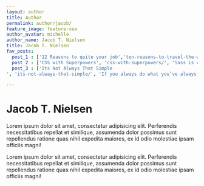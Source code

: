 ```yaml
---
layout: author
title: Author
permalink: author/jacob/
feature_image: feature-sea
author_avatar: michelle
author_name: Jacob T. Nielsen
title: Jacob T. Nielsen
fav_posts:
  post_1 : ['12 Reasons to quite your job','ten-reasons-to-travel-the-world/', 'Ask yourself, why not? What is the number one reason you wouldn’t. If the reason you get back is fear, you should just do it.']
  post_2 : ['CSS with Superpowers', 'css-with-superpowers/', 'Sass is completely compatible with all versions of CSS. We take this compatibility seriously, so that you can seamlessly use any available CSS libraries.']
  post_3 : ['Its Not Always That Simple
', 'its-not-always-that-simple/', 'If you always do what you’ve always done, you’ll always get what you’ve always had.']

---
```


# Jacob T. Nielsen

Lorem ipsum dolor sit amet, consectetur adipisicing elit. Perferendis necessitatibus repellat et similique, assumenda dolor possimus sunt repellendus ratione quas nihil expedita maiores, ex id odio molestiae ipsam officiis magni!

Lorem ipsum dolor sit amet, consectetur adipisicing elit. Perferendis necessitatibus repellat et similique, assumenda dolor possimus sunt repellendus ratione quas nihil expedita maiores, ex id odio molestiae ipsam officiis magni!